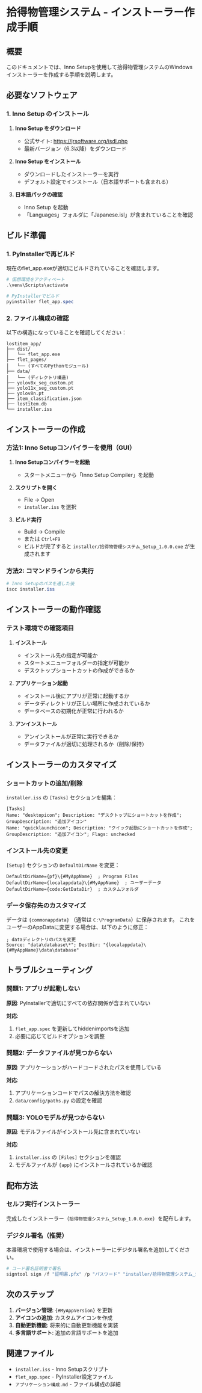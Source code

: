 # 拾得物管理システム - インストーラー作成手順

## 概要

このドキュメントでは、Inno Setupを使用して拾得物管理システムのWindowsインストーラーを作成する手順を説明します。

## 必要なソフトウェア

### 1. Inno Setup のインストール

1. **Inno Setup をダウンロード**
   - 公式サイト: https://jrsoftware.org/isdl.php
   - 最新バージョン（6.3以降）をダウンロード

2. **Inno Setup をインストール**
   - ダウンロードしたインストーラーを実行
   - デフォルト設定でインストール（日本語サポートも含まれる）

3. **日本語パックの確認**
   - Inno Setup を起動
   - 「Languages」フォルダに「Japanese.isl」が含まれていることを確認

## ビルド準備

### 1. PyInstallerで再ビルド

現在のflet_app.exeが適切にビルドされていることを確認します。

```powershell
# 仮想環境をアクティベート
.\venv\Scripts\activate

# PyInstallerでビルド
pyinstaller flet_app.spec
```

### 2. ファイル構成の確認

以下の構造になっていることを確認してください：

```
lostitem_app/
├── dist/
│   └── flet_app.exe
├── flet_pages/
│   └── (すべてのPythonモジュール)
├── data/
│   └── (ディレクトリ構造)
├── yolov8x_seg_custom.pt
├── yolo11x_seg_custom.pt
├── yolov8n.pt
├── item_classification.json
├── lostitem.db
└── installer.iss
```

## インストーラーの作成

### 方法1: Inno Setupコンパイラーを使用（GUI）

1. **Inno Setupコンパイラーを起動**
   - スタートメニューから「Inno Setup Compiler」を起動

2. **スクリプトを開く**
   - File → Open
   - `installer.iss` を選択

3. **ビルド実行**
   - Build → Compile
   - または `Ctrl+F9`
   - ビルドが完了すると `installer/拾得物管理システム_Setup_1.0.0.exe` が生成されます

### 方法2: コマンドラインから実行

```powershell
# Inno Setupのパスを通した後
iscc installer.iss
```

## インストーラーの動作確認

### テスト環境での確認項目

1. **インストール**
   - インストール先の指定が可能か
   - スタートメニューフォルダーの指定が可能か
   - デスクトップショートカットの作成ができるか

2. **アプリケーション起動**
   - インストール後にアプリが正常に起動するか
   - データディレクトリが正しい場所に作成されているか
   - データベースの初期化が正常に行われるか

3. **アンインストール**
   - アンインストールが正常に実行できるか
   - データファイルが適切に処理されるか（削除/保持）

## インストーラーのカスタマイズ

### ショートカットの追加/削除

`installer.iss` の `[Tasks]` セクションを編集：

```iss
[Tasks]
Name: "desktopicon"; Description: "デスクトップにショートカットを作成"; GroupDescription: "追加アイコン"
Name: "quicklaunchicon"; Description: "クイック起動にショートカットを作成"; GroupDescription: "追加アイコン"; Flags: unchecked
```

### インストール先の変更

`[Setup]` セクションの `DefaultDirName` を変更：

```iss
DefaultDirName={pf}\{#MyAppName}  ; Program Files
DefaultDirName={localappdata}\{#MyAppName}  ; ユーザーデータ
DefaultDirName={code:GetDataDir}  ; カスタムフォルダ
```

### データ保存先のカスタマイズ

データは `{commonappdata}` （通常は `C:\ProgramData`）に保存されます。
これをユーザーのAppDataに変更する場合は、以下のように修正：

```iss
; dataディレクトリのパスを変更
Source: "data\database\*"; DestDir: "{localappdata}\{#MyAppName}\data\database"
```

## トラブルシューティング

### 問題1: アプリが起動しない

**原因**: PyInstallerで適切にすべての依存関係が含まれていない

**対応**:
1. `flet_app.spec` を更新してhiddenimportsを追加
2. 必要に応じてビルドオプションを調整

### 問題2: データファイルが見つからない

**原因**: アプリケーションがハードコードされたパスを使用している

**対応**:
1. アプリケーションコードでパスの解決方法を確認
2. `data/config/paths.py` の設定を確認

### 問題3: YOLOモデルが見つからない

**原因**: モデルファイルがインストール先に含まれていない

**対応**:
1. `installer.iss` の `[Files]` セクションを確認
2. モデルファイルが `{app}` にインストールされているか確認

## 配布方法

### セルフ実行インストーラー

完成したインストーラー（`拾得物管理システム_Setup_1.0.0.exe`）を配布します。

### デジタル署名（推奨）

本番環境で使用する場合は、インストーラーにデジタル署名を追加してください。

```powershell
# コード署名証明書で署名
signtool sign /f "証明書.pfx" /p "パスワード" "installer/拾得物管理システム_Setup_1.0.0.exe"
```

## 次のステップ

1. **バージョン管理**: `{#MyAppVersion}` を更新
2. **アイコンの追加**: カスタムアイコンを作成
3. **自動更新機能**: 将来的に自動更新機能を実装
4. **多言語サポート**: 追加の言語サポートを追加

## 関連ファイル

- `installer.iss` - Inno Setupスクリプト
- `flet_app.spec` - PyInstaller設定ファイル
- `アプリケーション構成.md` - ファイル構成の詳細

